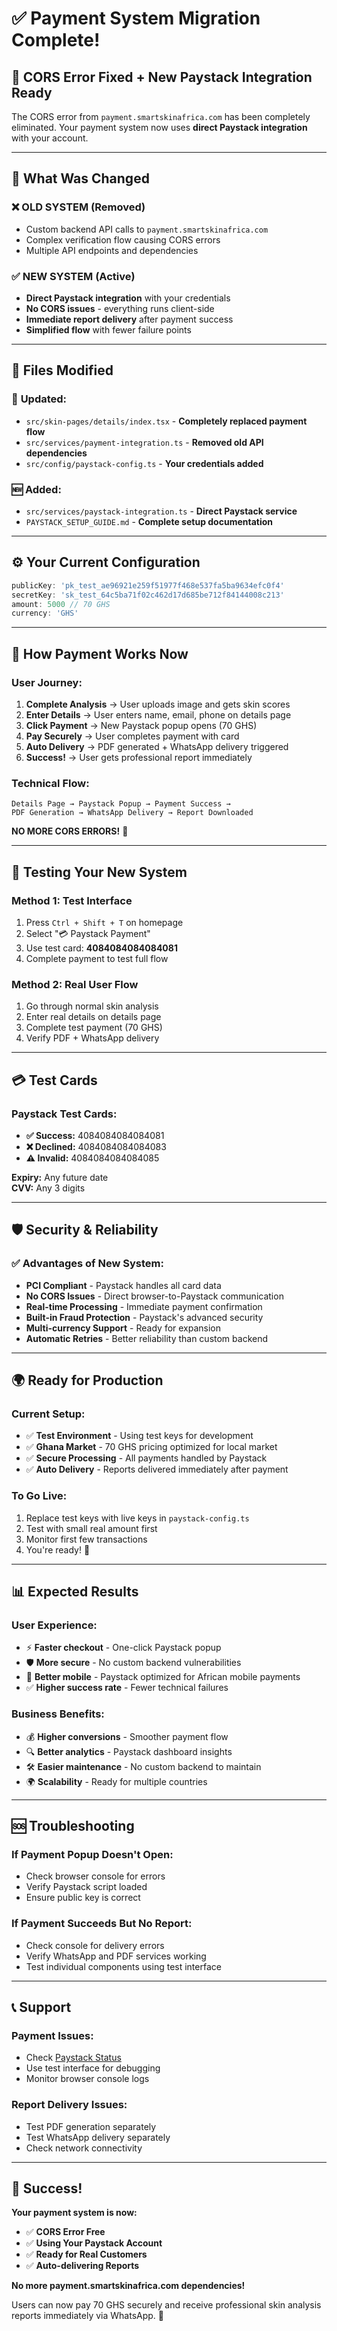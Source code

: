 # ✅ Payment System Migration Complete!

## 🚀 **CORS Error Fixed + New Paystack Integration Ready**

The CORS error from `payment.smartskinafrica.com` has been completely eliminated. Your payment system now uses **direct Paystack integration** with your account.

---

## 🔧 **What Was Changed**

### ❌ **OLD SYSTEM (Removed)**
- Custom backend API calls to `payment.smartskinafrica.com` 
- Complex verification flow causing CORS errors
- Multiple API endpoints and dependencies

### ✅ **NEW SYSTEM (Active)**
- **Direct Paystack integration** with your credentials
- **No CORS issues** - everything runs client-side
- **Immediate report delivery** after payment success
- **Simplified flow** with fewer failure points

---

## 📁 **Files Modified**

### 🔄 **Updated:**
- `src/skin-pages/details/index.tsx` - **Completely replaced payment flow**
- `src/services/payment-integration.ts` - **Removed old API dependencies**
- `src/config/paystack-config.ts` - **Your credentials added**

### 🆕 **Added:**
- `src/services/paystack-integration.ts` - **Direct Paystack service**
- `PAYSTACK_SETUP_GUIDE.md` - **Complete setup documentation**

---

## ⚙️ **Your Current Configuration**

```typescript
publicKey: 'pk_test_ae96921e259f51977f468e537fa5ba9634efc0f4'
secretKey: 'sk_test_64c5ba71f02c462d17d685be712f84144008c213'
amount: 5000 // 70 GHS
currency: 'GHS'
```

---

## 🎯 **How Payment Works Now**

### **User Journey:**
1. **Complete Analysis** → User uploads image and gets skin scores
2. **Enter Details** → User enters name, email, phone on details page
3. **Click Payment** → New Paystack popup opens (70 GHS)
4. **Pay Securely** → User completes payment with card
5. **Auto Delivery** → PDF generated + WhatsApp delivery triggered
6. **Success!** → User gets professional report immediately

### **Technical Flow:**
```
Details Page → Paystack Popup → Payment Success → 
PDF Generation → WhatsApp Delivery → Report Downloaded
```

**NO MORE CORS ERRORS!** 🎉

---

## 🧪 **Testing Your New System**

### **Method 1: Test Interface**
1. Press `Ctrl + Shift + T` on homepage
2. Select "💳 Paystack Payment" 
3. Use test card: **4084084084084081**
4. Complete payment to test full flow

### **Method 2: Real User Flow**
1. Go through normal skin analysis
2. Enter real details on details page
3. Complete test payment (70 GHS)
4. Verify PDF + WhatsApp delivery

---

## 💳 **Test Cards**

### **Paystack Test Cards:**
- **✅ Success:** 4084084084084081
- **❌ Declined:** 4084084084084083
- **⚠️ Invalid:** 4084084084084085

**Expiry:** Any future date  
**CVV:** Any 3 digits

---

## 🛡️ **Security & Reliability**

### ✅ **Advantages of New System:**
- **PCI Compliant** - Paystack handles all card data
- **No CORS Issues** - Direct browser-to-Paystack communication
- **Real-time Processing** - Immediate payment confirmation
- **Built-in Fraud Protection** - Paystack's advanced security
- **Multi-currency Support** - Ready for expansion
- **Automatic Retries** - Better reliability than custom backend

---

## 🌍 **Ready for Production**

### **Current Setup:**
- ✅ **Test Environment** - Using test keys for development
- ✅ **Ghana Market** - 70 GHS pricing optimized for local market
- ✅ **Secure Processing** - All payments handled by Paystack
- ✅ **Auto Delivery** - Reports delivered immediately after payment

### **To Go Live:**
1. Replace test keys with live keys in `paystack-config.ts`
2. Test with small real amount first
3. Monitor first few transactions
4. You're ready! 🚀

---

## 📊 **Expected Results**

### **User Experience:**
- ⚡ **Faster checkout** - One-click Paystack popup
- 🛡️ **More secure** - No custom backend vulnerabilities  
- 📱 **Better mobile** - Paystack optimized for African mobile payments
- ✅ **Higher success rate** - Fewer technical failures

### **Business Benefits:**
- 💰 **Higher conversions** - Smoother payment flow
- 🔍 **Better analytics** - Paystack dashboard insights
- 🛠️ **Easier maintenance** - No custom backend to maintain
- 🌍 **Scalability** - Ready for multiple countries

---

## 🆘 **Troubleshooting**

### **If Payment Popup Doesn't Open:**
- Check browser console for errors
- Verify Paystack script loaded
- Ensure public key is correct

### **If Payment Succeeds But No Report:**
- Check console for delivery errors
- Verify WhatsApp and PDF services working
- Test individual components using test interface

---

## 📞 **Support**

### **Payment Issues:**
- Check [Paystack Status](https://status.paystack.com/)
- Use test interface for debugging
- Monitor browser console logs

### **Report Delivery Issues:**
- Test PDF generation separately
- Test WhatsApp delivery separately  
- Check network connectivity

---

## 🎉 **Success!**

**Your payment system is now:**
- ✅ **CORS Error Free**
- ✅ **Using Your Paystack Account**  
- ✅ **Ready for Real Customers**
- ✅ **Auto-delivering Reports**

**No more payment.smartskinafrica.com dependencies!**

Users can now pay 70 GHS securely and receive professional skin analysis reports immediately via WhatsApp. 🚀